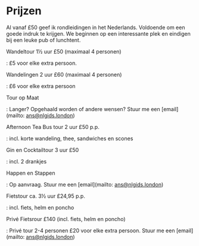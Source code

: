 # Prijzen

Al vanaf £50 geef ik rondleidingen in het Nederlands. Voldoende om een goede indruk te
krijgen. We beginnen op een interessante plek en eindigen bij een leuke pub of
lunchtent.

Wandeltour 1&frac12; uur £50 (maximaal 4 personen)

:   £5 voor elke extra persoon.

Wandelingen 2 uur £60 (maximaal 4 personen)

:   £6 voor elke extra persoon

Tour op Maat

:   Langer? Opgehaald worden of andere wensen?
Stuur me een [email](mailto: ans@nlgids.london)

Afternoon Tea Bus tour 2 uur £50 p.p. 

:   incl. korte wandeling, thee, sandwiches en scones

Gin en Cocktailtour 3 uur £50

:   incl. 2 drankjes

Happen en Stappen

:   Op aanvraag.
Stuur me een [email](mailto: ans@nlgids.london)

Fietstour ca. 3&frac12; uur £24,95 p.p.

:   incl. fiets, helm en poncho

Priv&eacute; Fietsrour £140 (incl. fiets, helm en poncho)

:   Priv&eacute; tour 2-4 personen £20 voor elke extra persoon. 
Stuur me een [email](mailto: ans@nlgids.london)
